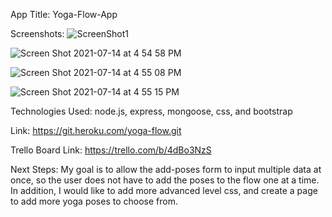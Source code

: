 App Title: 
Yoga-Flow-App

Screenshots:
![ScreenShot1](https://user-images.githubusercontent.com/84697174/125707818-d62232dd-23c0-477a-983b-28092b31dd1e.png)

![Screen Shot 2021-07-14 at 4 54 58 PM](https://user-images.githubusercontent.com/84697174/125707840-0f865c81-1330-462f-a836-e856435d6cc7.png)

![Screen Shot 2021-07-14 at 4 55 08 PM](https://user-images.githubusercontent.com/84697174/125707846-0f4cb566-db1f-4a51-b30e-41780cda0ebf.png)

![Screen Shot 2021-07-14 at 4 55 15 PM](https://user-images.githubusercontent.com/84697174/125707851-b62fd813-63ef-4bc2-a860-6706c6d9375e.png)


Technologies Used:
node.js, express, mongoose, css, and bootstrap


Link:
https://git.heroku.com/yoga-flow.git

Trello Board Link:
https://trello.com/b/4dBo3NzS

Next Steps:
My goal is to allow the add-poses form to input multiple data at once, so the user does not have to add the poses to the flow one at a time. In addition, I would like to add more advanced level css, and create a page to add more yoga poses to choose from.
